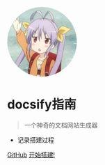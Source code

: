 <img width="160px" style="border-radius: 50%" bor src="flie\img\naypass.jpg"><!-- 放logo的地方 -->

# **docsify指南**<!-- 标题 --> 

> 一个神奇的文档网站生成器
- 记录搭建过程


[GitHub](https://github.com/docsifyjs/docsify/)
[开始搭建!](?id=说明)